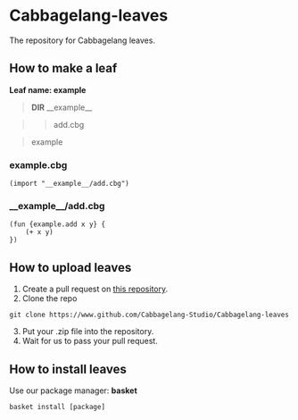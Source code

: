 # Cabbagelang-leaves
The repository for Cabbagelang leaves.

## How to make a leaf

**Leaf name: example**

> **DIR** \_\_example\_\_

> > add.cbg

> example

### example.cbg

```
(import "__example__/add.cbg")
```

### \_\_example\_\_/add.cbg

```
(fun {example.add x y} {
	(+ x y)
})
```

## How to upload leaves

1. Create a pull request on [this repository](https://www.github.com/Cabbagelang-Studio/Cabbagelang-leaves).
2. Clone the repo
```
git clone https://www.github.com/Cabbagelang-Studio/Cabbagelang-leaves
```
3. Put your .zip file into the repository.
4. Wait for us to pass your pull request.

## How to install leaves

Use our package manager: **basket**

```
basket install [package]
```
